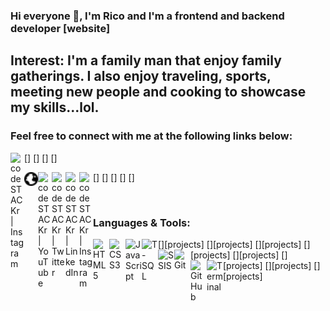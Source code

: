 ### Hi everyone 👋, I'm Rico and I'm a frontend and backend developer [website]

<!--[![Portfolio](https://img.shields.io/portfolio?label=rmccoy2k.com&style=for-the-badge&url=https%3A%2F%2rmccoy2k.github.io/portfolio/)](rmccoy2k.github.io/portfolio/)
[![Linkedin Connections](https://img.shields.io/linkedin/connects/rmccoy2k?color=#0e76a8&logo=linkedin&style=for-the-badge)](https://linkedin.com/intent/connects?original_referer=https%3A%2F%2Fgithub.com%2Frmccoy2k&screen_name=rmccoy2k)-->

<!--
**rmccoy2k/rmccoy2k** is a ✨ _special_ ✨ repository because its `README.md` (this file) appears on your GitHub profile.

Here are some ideas to get you started:

- 🔭 I’m currently working on ...
- 🌱 I’m currently learning ...
- 👯 I’m looking to collaborate on ...
- 🤔 I’m looking for help with ...
- 💬 Ask me about ...
- 📫 How to reach me: ...
- 😄 Pronouns: ...
- ⚡ Fun fact: ...
-->

## Interest: I'm a family man that enjoy family gatherings. I also enjoy traveling, sports, meeting new people and cooking to showcase my skills...lol.

### Feel free to connect with me at the following links below:

[<img align="left" alt="" width="22px" src="rmccoy2k.github.io/portfolio/iconic/open-iconic/master/svg/globe.svg" />]
[<img align="left" alt="" width="22px" src="https://www.facebook.com/rico.mccoy.90/npm/simple-icons@v3/icons/facebook.svg" />]
[<img align="left" alt="" width="22px" src="https://www.linkedin.com/in/rico-mccoy-0b097116a/npm/simple-icons@v3/icons/linkedin.svg" />]
[<img align="left" alt="codeSTACKr | Instagram" width="22px" src="https://cdn.jsdelivr.net/npm/simple-icons@v3/icons/instagram.svg" />]

[<img align="left" alt="codeSTACKr.com" width="22px" src="https://raw.githubusercontent.com/iconic/open-iconic/master/svg/globe.svg" />]
[<img align="left" alt="codeSTACKr | YouTube" width="22px" src="https://cdn.jsdelivr.net/npm/simple-icons@v3/icons/youtube.svg" />]
[<img align="left" alt="codeSTACKr | Twitter" width="22px" src="https://cdn.jsdelivr.net/npm/simple-icons@v3/icons/twitter.svg" />]
[<img align="left" alt="codeSTACKr | LinkedIn" width="22px" src="https://cdn.jsdelivr.net/npm/simple-icons@v3/icons/linkedin.svg" />]
[<img align="left" alt="codeSTACKr | Instagram" width="22px" src="https://cdn.jsdelivr.net/npm/simple-icons@v3/icons/instagram.svg" />]

<br />

### Languages & Tools:

[<img align="left" alt="HTML5" width="26px" src="github/explore/80688e429a7d4ef2fca1e82350fe8e3517d3494d/topics/html/html.png" />][projects]
[<img align="left" alt="CSS3" width="26px" src="https://rmccoy2k.github.io/portfolio/Project%20Page/projects.html/github/explore/80688e429a7d4ef2fca1e82350fe8e3517d3494d/topics/css3/css3.png" />][projects]
[<img align="left" alt="JavaScript" width="26px" src="https://rmccoy2k.github.io/portfolio/Project%20Page/projects.html/github/explore/80688e429a7d4ef2fca1e82350fe8e3517d3494d/topics/javascript/javascript.png" />][projects]
[<img align="left" alt="T-SQL" width="26px" src="https://rmccoy2k.github.io/portfolio/Project%20Page/projects.html/github/explore/80688e429a7d4ef2fca1e82350fe8e3517d3494d/topics/sql/sql.png" />][projects]
[<img align="left" alt="SSIS" width="26px" src="https://rmccoy2k.github.io/portfolio/Project%20Page/projects.html" />][projects]
[<img align="left" alt="Git" width="26px" src="https://rmccoy2k.github.io/portfolio/Project%20Page/projects.html/github/explore/80688e429a7d4ef2fca1e82350fe8e3517d3494d/topics/git/git.png" />][projects]
[<img align="left" alt="GitHub" width="26px" src="https://rmccoy2k.github.io/portfolio/Project%20Page/projects.html/github/explore/78df643247d429f6cc873026c0622819ad797942/topics/github/github.png" />][projects]
[<img align="left" alt="Terminal" width="26px" src="https://rmccoy2k.github.io/portfolio/Project%20Page/projects.html/github/explore/80688e429a7d4ef2fca1e82350fe8e3517d3494d/topics/terminal/terminal.png" />][projects]

<br />
<br />

